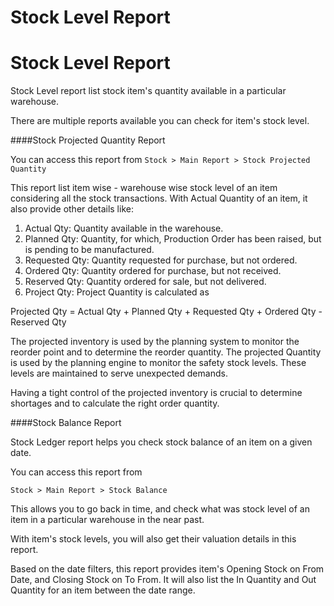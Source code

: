<h1>Stock Level Report</h1>

<h1>Stock Level Report</h1>

Stock Level report list stock item's quantity available in a particular warehouse.

There are multiple reports available you can check for item's stock level.

####Stock Projected Quantity Report

You can access this report from `Stock > Main Report > Stock Projected Quantity`

This report list item wise - warehouse wise stock level of an item considering all the stock transactions. With Actual Quantity of an item, it also provide other details like:

1. Actual Qty: Quantity available in the warehouse.
2. Planned Qty: Quantity, for which, Production Order has been raised, but is pending to be manufactured.
3. Requested Qty: Quantity requested for purchase, but not ordered.
4. Ordered Qty: Quantity ordered for purchase, but not received.
5. Reserved Qty: Quantity ordered for sale, but not delivered.
6. Project Qty: Project Quantity is calculated as

<div class="well">Projected Qty = Actual Qty + Planned Qty + Requested Qty + Ordered Qty - Reserved Qty</div>

The projected inventory is used by the planning system to monitor the reorder point and to determine the reorder quantity. The projected Quantity is used by the planning engine to monitor the safety stock levels. These levels are maintained to serve unexpected demands.

Having a tight control of the projected inventory is crucial to determine shortages and to calculate the right order quantity.

####Stock Balance Report

Stock Ledger report helps you check stock balance of an item on a given date. 

You can access this report from

`Stock > Main Report > Stock Balance`

This allows you to go back in time, and check what was stock level of an item in a particular warehouse in the near past. 

With item's stock levels, you will also get their valuation details in this report.

Based on the date filters, this report provides item's Opening Stock on From Date, and Closing Stock on To From. It will also list the In Quantity and Out Quantity for an item between the date range.
<!-- markdown -->